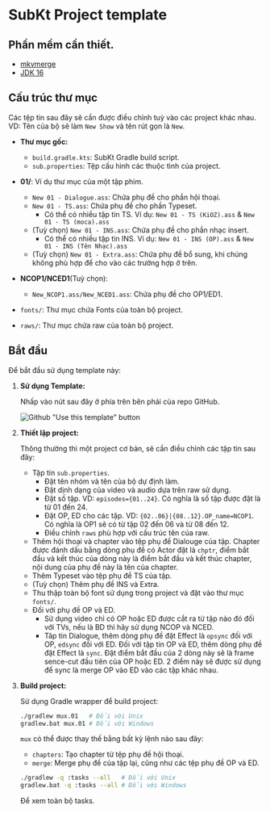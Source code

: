# SubKt Project template

## Phần mềm cần thiết.

- [mkvmerge](https://mkvtoolnix.download/downloads.html)
- [JDK 16](https://www.oracle.com/java/technologies/javase/jdk16-archive-downloads.html)

## Cấu trúc thư mục
Các tệp tin sau đây sẽ cần được điều chỉnh tuỳ vào các project khác nhau. VD: Tên của bộ sẽ làm `New Show` và tên rút gọn là `New`.

- **Thư mục gốc:**

  - `build.gradle.kts`: SubKt Gradle build script.
  - `sub.properties`: Tệp cấu hình các thuộc tình của project.

- **01/**: Ví dụ thư mục của một tập phim.

  - `New 01 - Dialogue.ass`: Chứa phụ đề cho phần hội thoại.
  - `New 01 - TS.ass`: Chứa phụ đề cho phần Typeset.
    - Có thể có nhiều tập tin TS. Ví dụ: `New 01 - TS (KiOZ).ass` & `New 01 - TS (moca).ass`
  - (Tuỳ chọn) `New 01 - INS.ass`: Chứa phụ đề cho phần nhạc insert.
    - Có thể có nhiều tập tin INS. Ví dụ: `New 01 - INS (OP).ass` & `New 01 - INS (Tên Nhạc).ass`
  - (Tuỳ chọn) `New 01 - Extra.ass`: Chứa phụ đề bổ sung, khi chúng không phù hợp để cho vào các trường hợp ở trên.
	
- **NCOP1/NCED1**(Tuỳ chọn):
	- `New_NCOP1.ass/New_NCED1.ass`: Chứa phụ đề cho OP1/ED1.
	
- `fonts/`: Thư mục chứa Fonts của toàn bộ project.
- `raws/`: Thư mục chứa raw của toàn bộ project.

## Bắt đầu

Để bắt đầu sử dụng template này:

1. **Sử dụng Template:**

   Nhấp vào nút sau đây ở phía trên bên phải của repo GitHub.

   ![Github "Use this template" button](https://i.imgur.com/zT0SLVM.png)

2. **Thiết lập project:**

   Thông thường thì một project cơ bản, sẽ cần điều chỉnh các tập tin sau đây:

   - Tập tin `sub.properties`.
     - Đặt tên nhóm và tên của bộ dự định làm.
     - Đặt dịnh dạng của video và audio dựa trên raw sử dụng.
     - Đặt số tập. VD: `episodes={01..24}`. Có nghĩa là số tập được đặt là từ 01 đến 24.
     - Đặt OP, ED cho các tập. VD: `{02..06}|{08..12}.OP_name=NCOP1`. Có nghĩa là OP1 sẽ có từ tập 02 đến 06 và từ 08 đến 12.
	 - Điều chỉnh `raws` phù hợp với cấu trúc tên của raw.
   - Thêm hội thoại và chapter vào tệp phụ đề Dialouge của tập. Chapter được đánh dấu bằng dòng phụ đề có Actor đặt là `chptr`, điểm bắt đầu và kết thúc của dòng này là điểm bắt đầu và kết thúc chapter, nội dung của phụ đề này là tên của chapter. 
   - Thêm Typeset vào tệp phụ đề TS của tập.
   - (Tuỳ chọn) Thêm phụ đề INS và Extra.
   - Thu thập toàn bộ font sử dụng trong project và đặt vào thư mục `fonts/`.
   - Đối với phụ đề OP và ED.
     - Sử dụng video chỉ có OP hoặc ED được cắt ra từ tập nào đó đối với TVs, nếu là BD thì hãy sử dụng NCOP và NCED.
	 - Tâp tin Dialogue, thêm dòng phụ đề đặt Effect là `opsync` đối với OP, `edsync` đối với ED. Đối với tập tin OP và ED, thêm dòng phụ đề đặt Effect là `sync`. Đặt điểm bắt đầu của 2 dòng này sẽ là frame sence-cut đầu tiên của OP hoặc ED. 2 điểm này sẽ được sử dụng để sync là merge OP vào ED vào các tập khác nhau.

3. **Build project:**

   Sử dụng Gradle wrapper để build project:

   ```sh
   ./gradlew mux.01   # Đối với Unix
   gradlew.bat mux.01 # Đối với Windows
   ```

   `mux` có thể được thay thế bằng bất kỳ lệnh nào sau đây:

   - `chapters`: Tạo chapter từ tệp phụ đề hội thoại.
   - `merge`: Merge phụ đề của tập lại, cũng như các tệp phụ đề OP và ED.
   
   ```sh
   ./gradlew -q :tasks --all   # Đối với Unix
   gradlew.bat -q :tasks --all # Đối với Windows
   ```
   Để xem toàn bộ tasks.
